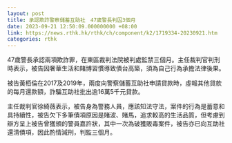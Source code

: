 ```yaml
---
layout: post
title: 承認欺詐警察儲蓄互助社　47歲警長判囚3個月
date: 2023-09-21 12:50:09.000000000 +08:00
link: https://news.rthk.hk/rthk/ch/component/k2/1719334-20230921.htm
categories: rthk
---
```


47歲警長承認兩項欺詐罪，在東區裁判法院被判處監禁三個月。主任裁判官判刑時表示，被告因奢華生活和賭博習慣導致債台高築，須為自己行為承擔法律後果。

被告黃栢倫在2017及2019年，兩度向警察儲蓄互助社申請貸款時，虛報其他貸款的每月還款額，詐騙互助社批出逾16萬5千元貸款。

主任裁判官徐綺薇表示，被告身為警務人員，應該知法守法，案件的行為是蓄意和具持續性，被告欠下多筆債項原因是賭波、賭馬，追求較高的生活品質，但考慮到辯方呈上被告曾獲頒的警員嘉許狀，其中一次為破獲販毒案件，被告亦已向互助社還清債項，因此酌情減刑，判監三個月。

